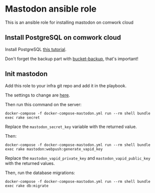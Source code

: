 # Mastodon ansible role

This is an ansible role for installing mastodon on comwork cloud

## Install PostgreSQL on comwork cloud

Install PostgreSQL [this tutorial](https://doc.cloud.comwork.io/docs/tutorials/dbaas).

Don't forget the backup part with [bucket-backup](https://gitlab.comwork.io/oss/bucket-backup), that's important!

## Init mastodon

Add this role to your infra git repo and add it in the playbook.

The settings to change are [here](./defaults/main.yml).

Then run this command on the server:

```shell
docker-compose -f docker-compose-mastodon.yml run --rm shell bundle exec rake secret
```

Replace the `mastodon_secret_key` variable with the returned value.

Then:

```shell
docker-compose -f docker-compose-mastodon.yml run --rm shell bundle exec rake mastodon:webpush:generate_vapid_key
```

Replace the `mastodon_vapid_private_key` and `mastodon_vapid_public_key` with the returned values.

Then, run the database migrations:

```shell
docker-compose -f docker-compose-mastodon.yml run --rm shell bundle exec rake db:migrate
```
